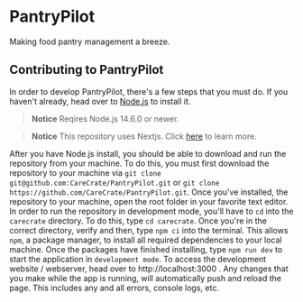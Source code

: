 # PantryPilot
Making food pantry management a breeze.

## Contributing to PantryPilot

In order to develop PantryPilot, there's a few steps that you must do. If you haven't already, head over to [Node.js](https://nodejs.org/en/download/) to install it. 

> **Notice** Reqires Node.js 14.6.0 or newer.

> **Notice** This repository uses Nextjs. Click [here](https://nextjs.org/docs/getting-started) to learn more. 

After you have Node.js install, you should be able to download and run the repository from your machine. To do this, you must first download the repository to your machine via ``git clone git@github.com:CareCrate/PantryPilot.git`` or ``git clone https://github.com/CareCrate/PantryPilot.git``. Once you've installed, the repository to your machine, open the root folder in your favorite text editor. In order to run the repository in development mode, you'll have to ``cd`` into the ``carecrate`` directory. To do this, type ``cd carecrate``. Once you're in the correct directory, verify and then, type ``npm ci`` into the terminal. This allows ``npm``, a package manager, to install all required dependencies to your local machine. Once the packages have finished installing, type ``npm run dev`` to start the application in ``development mode``. To access the development website / webserver, head over to http://localhost:3000 . Any changes that you make while the app is running, will automatically push and reload the page. This includes any and all errors, console logs, etc. 

